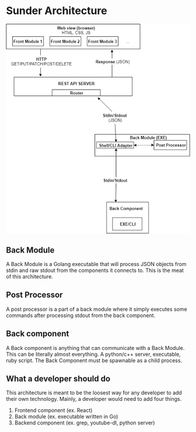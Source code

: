 # Sunder Architecture

![Architecture](https://raw.githubusercontent.com/hueyjj/fuse/master/docs/draw.io/SunderArchitecture.png)

## Back Module
A Back Module is a Golang executable that will process JSON objects from stdin and raw stdout from the components it connects to. This is the meat of this architecture.  

## Post Processor
A post processor is a part of a back module where it simply executes some commands after processing stdout from the back component.

## Back component
A Back component is anything that can communicate with a Back Module. This can be literally almost everything. A python/c++ server, executable, ruby script. The Back Component must be spawnable as a child process.

## What a developer should do
This architecture is meant to be the loosest way for any developer to add their own technology. Mainly, a developer would need to add four things.

1. Frontend component (ex. React)
2. Back module (ex. executable written in Go)
3. Backend component (ex. grep, youtube-dl, python server)